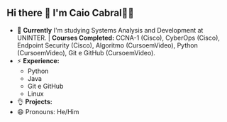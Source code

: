 ## Hi there 👋 I'm Caio Cabral👨‍💻

- 🔭 **Currently** I'm studying Systems Analysis and Development at UNINTER. | **Courses Completed:** CCNA-1 (Cisco), CyberOps (Cisco), Endpoint Security (Cisco), Algoritmo (CursoemVideo), Python (CursoemVideo), Git e GitHub (CursoemVideo).
- ⚡ **Experience:**
  - Python
  - Java
  - Git e GitHub
  - Linux
- 👌 **Projects:**
- 😄 Pronouns: He/Him

